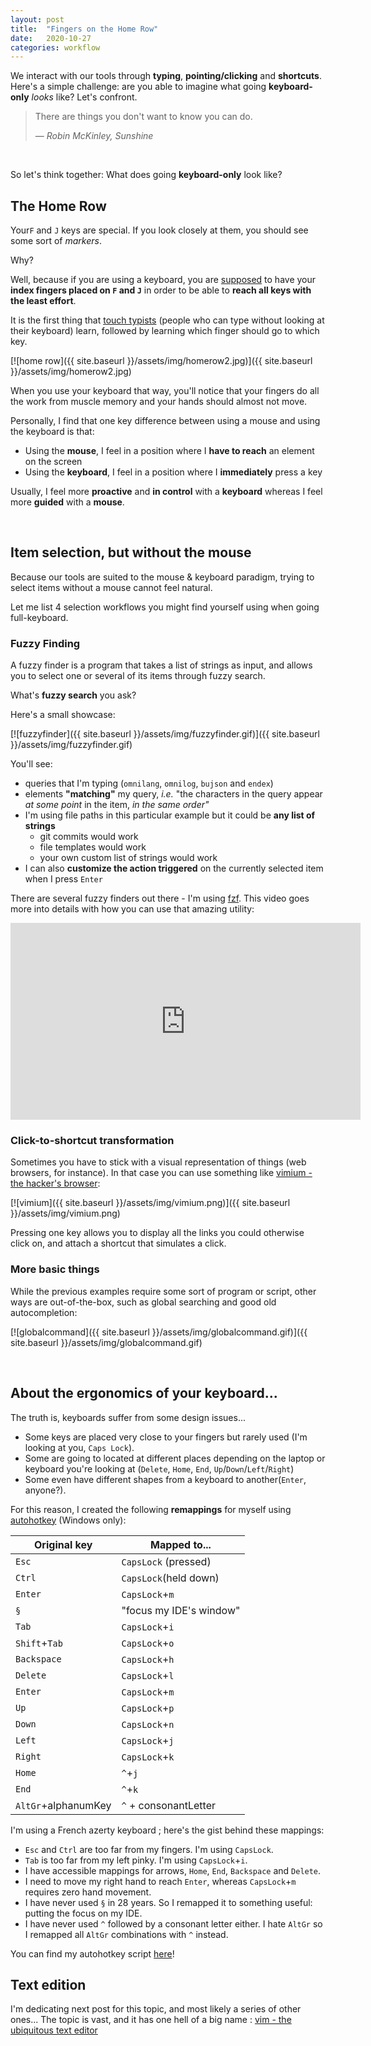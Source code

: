 ```yaml
---
layout: post
title:  "Fingers on the Home Row"
date:   2020-10-27
categories: workflow
---
```


We interact with our tools through **typing**, **pointing/clicking** and **shortcuts**. Here's a simple challenge: are you able to imagine what going **keyboard-only** _looks_ like? Let's confront.

> There are things you don't want to know you can do.
>
> &mdash; <cite>Robin McKinley, Sunshine</cite>

&nbsp;

So let's think together: What does going **keyboard-only** look like?

## The Home Row

Your`F` and `J` keys are special. If you look closely at them, you should see some sort of _markers_.

Why?

Well, because if you are using a keyboard, you are [supposed](https://fossbytes.com/keyboard-bumps-keys-f-j-type-faster/) to have your **index fingers placed on `F` and `J`** in order to be able to **reach all keys with the least effort**.

It is the first thing that [touch typists](https://en.wikipedia.org/wiki/Touch_typing#Advantages) (people who can type without looking at their keyboard) learn, followed by learning which finger should go to which key.

[![home row]({{ site.baseurl }}/assets/img/homerow2.jpg)]({{ site.baseurl }}/assets/img/homerow2.jpg)

When you use your keyboard that way, you'll notice that your fingers do all the work from muscle memory and your hands should almost not move.

Personally, I find that one key difference between using a mouse and using the keyboard is that:
* Using the **mouse**, I feel in a position where I **have to reach** an element on the screen
* Using the **keyboard**, I feel in a position where I **immediately** press a key

Usually, I feel more **proactive** and **in control** with a **keyboard** whereas I feel more **guided** with a **mouse**.

&nbsp;

## Item selection, but without the mouse
Because our tools are suited to the mouse & keyboard paradigm, trying to select items without a mouse cannot feel natural.

Let me list 4 selection workflows you might find yourself using when going full-keyboard.

### Fuzzy Finding
A fuzzy finder is a program that takes a list of strings as input, and allows you to select one or several of its items through fuzzy search.

What's **fuzzy search** you ask?

Here's a small showcase:

[![fuzzyfinder]({{ site.baseurl }}/assets/img/fuzzyfinder.gif)]({{ site.baseurl }}/assets/img/fuzzyfinder.gif)

You'll see:
* queries that I'm typing (`omnilang`, `omnilog`, `bujson` and `endex`)
* elements **"matching"** my query, _i.e._ "the characters in the query appear _at some point_ in the item, _in the same order"_
* I'm using file paths in this particular example but it could be **any list of strings**
	* git commits would work
	* file templates would work
	* your own custom list of strings would work
* I can also **customize the action triggered** on the currently selected item when I press `Enter`

There are several fuzzy finders out there - I'm using [fzf](https://github.com/junegunn/fzf). This video goes more into details with how you can use that amazing utility:

<iframe width="560" height="315" src="https://www.youtube.com/embed/qgG5Jhi_Els" frameborder="0" allow="accelerometer; autoplay; clipboard-write; encrypted-media; gyroscope; picture-in-picture" allowfullscreen></iframe>

### Click-to-shortcut transformation
Sometimes you have to stick with a visual representation of things (web browsers, for instance). In that case you can use something like [vimium - the hacker's browser](https://vimium.github.io/):

[![vimium]({{ site.baseurl }}/assets/img/vimium.png)]({{ site.baseurl }}/assets/img/vimium.png)

Pressing one key allows you to display all the links you could otherwise click on, and attach a shortcut that simulates a click.

### More basic things
While the previous examples require some sort of program or script, other ways are out-of-the-box, such as global searching and good old autocompletion:

[![globalcommand]({{ site.baseurl }}/assets/img/globalcommand.gif)]({{ site.baseurl }}/assets/img/globalcommand.gif)

&nbsp;

## About the ergonomics of your keyboard...
The truth is, keyboards suffer from some design issues...
* Some keys are placed very close to your fingers but rarely used (I'm looking at you, `Caps Lock`). 
* Some are going to located at different places depending on the laptop or keyboard you're looking at (`Delete`, `Home`, `End`, `Up`/`Down`/`Left`/`Right`)
* Some even have different shapes from a keyboard to another(`Enter`, anyone?).

For this reason, I created the following **remappings** for myself using [autohotkey](https://www.autohotkey.com/) (Windows only):

| Original key        | Mapped to...            |
| ---------           | --------                |
| `Esc`               | `CapsLock` (pressed)    |
| `Ctrl`              | `CapsLock`(held down)   |
| `Enter`             | `CapsLock`+`m`          |
| `§`                 | "focus my IDE's window" |
| `Tab`               | `CapsLock`+`i`          |
| `Shift`+`Tab`       | `CapsLock`+`o`          |
| `Backspace`         | `CapsLock`+`h`          |
| `Delete`            | `CapsLock`+`l`          |
| `Enter`             | `CapsLock`+`m`          |
| `Up`                | `CapsLock`+`p`          |
| `Down`              | `CapsLock`+`n`          |
| `Left`              | `CapsLock`+`j`          |
| `Right`             | `CapsLock`+`k`          |
| `Home`              | `^`+`j`                 |
| `End`               | `^`+`k`                 |
| `AltGr`+alphanumKey | `^` + consonantLetter   |

I'm using a French azerty keyboard ; here's the gist behind these mappings:
* `Esc` and `Ctrl` are too far from my fingers. I'm using `CapsLock`.
* `Tab` is too far from my left pinky. I'm using `CapsLock`+`i`.
* I have accessible mappings for arrows, `Home`, `End`, `Backspace` and `Delete`.
* I need to move my right hand to reach `Enter`, whereas `CapsLock`+`m` requires zero hand movement.
* I have never used `§` in 28 years. So I remapped it to something useful: putting the focus on my IDE.
* I have never used `^` followed by a consonant letter either. I hate `AltGr` so I remapped all `AltGr` combinations with `^` instead.

You can find my autohotkey script [here](https://raw.githubusercontent.com/Melandel/workflow/master/config/my_keyboard.ahk)!

## Text edition
I'm dedicating next post for this topic, and most likely a series of other ones... The topic is vast, and it has one hell of a big name : [vim - the ubiquitous text editor](https://www.vim.org/)
